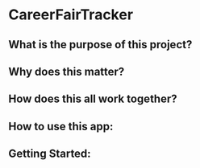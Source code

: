 # CareerFairTracker 

## What is the purpose of this project?

## Why does this matter?

## How does this all work together?

## How to use this app:

## Getting Started:
